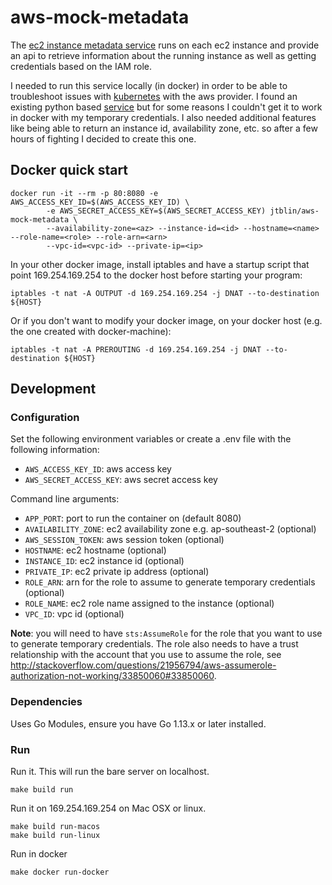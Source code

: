 # aws-mock-metadata

The [ec2 instance metadata service](http://docs.aws.amazon.com/AWSEC2/latest/UserGuide/ec2-instance-metadata.html)
runs on each ec2 instance and provide an api to retrieve information about the running instance as well as 
getting credentials based on the IAM role. 

I needed to run this service locally (in docker) in order to be able to troubleshoot issues with [kubernetes](https://github.com/kubernetes/kubernetes/)
with the aws provider. I found an existing python based [service](https://github.com/dump247/aws-mock-metadata) but
for some reasons I couldn't get it to work in docker with my temporary credentials. I also needed additional features 
like being able to return an instance id, availability zone, etc. so after a few hours of fighting I decided to 
create this one.

## Docker quick start

	docker run -it --rm -p 80:8080 -e AWS_ACCESS_KEY_ID=$(AWS_ACCESS_KEY_ID) \
    		-e AWS_SECRET_ACCESS_KEY=$(AWS_SECRET_ACCESS_KEY) jtblin/aws-mock-metadata \
    		--availability-zone=<az> --instance-id=<id> --hostname=<name> --role-name=<role> --role-arn=<arn>
    		--vpc-id=<vpc-id> --private-ip=<ip>

In your other docker image, install iptables and have a startup script that point 169.254.169.254 to the docker host
before starting your program:

	iptables -t nat -A OUTPUT -d 169.254.169.254 -j DNAT --to-destination ${HOST}

Or if you don't want to modify your docker image, on your docker host (e.g. the one created with docker-machine):

	iptables -t nat -A PREROUTING -d 169.254.169.254 -j DNAT --to-destination ${HOST}

## Development

### Configuration

Set the following environment variables or create a .env file with the following information:

* `AWS_ACCESS_KEY_ID`: aws access key
* `AWS_SECRET_ACCESS_KEY`: aws secret access key

Command line arguments:

* `APP_PORT`: port to run the container on (default 8080)
* `AVAILABILITY_ZONE`: ec2 availability zone e.g. ap-southeast-2 (optional)
* `AWS_SESSION_TOKEN`: aws session token (optional)
* `HOSTNAME`: ec2 hostname (optional)
* `INSTANCE_ID`: ec2 instance id (optional)
* `PRIVATE_IP`: ec2 private ip address (optional)
* `ROLE_ARN`: arn for the role to assume to generate temporary credentials (optional)
* `ROLE_NAME`: ec2 role name assigned to the instance (optional)
* `VPC_ID`: vpc id (optional)

**Note**: you will need to have `sts:AssumeRole` for the role that you want to use to generate temporary credentials.
The role also needs to have a trust relationship with the account that you use to assume the role, see
http://stackoverflow.com/questions/21956794/aws-assumerole-authorization-not-working/33850060#33850060.

### Dependencies

Uses Go Modules, ensure you have Go 1.13.x or later installed.

### Run

Run it. This will run the bare server on localhost.

    make build run

Run it on 169.254.169.254 on Mac OSX or linux.

    make build run-macos
    make build run-linux

Run in docker

	make docker run-docker
